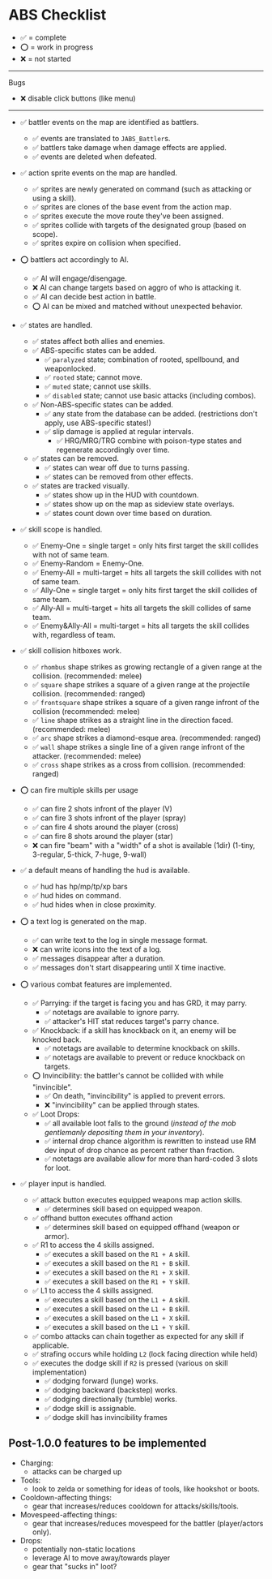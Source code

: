 # ABS Checklist

- ✅ = complete
- ⭕ = work in progress
- ❌ = not started
---
Bugs

- ❌ disable click buttons (like menu)

---

- ✅ battler events on the map are identified as battlers.
  - ✅ events are translated to `JABS_Battler`s.
  - ✅ battlers take damage when damage effects are applied.
  - ✅ events are deleted when defeated.

- ✅ action sprite events on the map are handled.
  - ✅ sprites are newly generated on command (such as attacking or using a skill).
  - ✅ sprites are clones of the base event from the action map.
  - ✅ sprites execute the move route they've been assigned.
  - ✅ sprites collide with targets of the designated group (based on scope).
  - ✅ sprites expire on collision when specified.

- ⭕ battlers act accordingly to AI.
  - ✅ AI will engage/disengage.
  - ❌ AI can change targets based on aggro of who is attacking it.
  - ✅ AI can decide best action in battle.
  - ⭕ AI can be mixed and matched without unexpected behavior.

- ✅ states are handled.
  - ✅ states affect both allies and enemies.
  - ✅ ABS-specific states can be added.
    - ✅ `paralyzed` state; combination of rooted, spellbound, and weaponlocked.
    - ✅ `rooted` state; cannot move.
    - ✅ `muted` state; cannot use skills.
    - ✅ `disabled` state; cannot use basic attacks (including combos).
  - ✅ Non-ABS-specific states can be added.
    - ✅ any state from the database can be added. (restrictions don't apply, use ABS-specific states!)
    - ✅ slip damage is applied at regular intervals.
      - ✅ HRG/MRG/TRG combine with poison-type states and regenerate accordingly over time.
  - ✅ states can be removed.
    - ✅ states can wear off due to turns passing.
    - ✅ states can be removed from other effects.
  - ✅ states are tracked visually.
    - ✅ states show up in the HUD with countdown.
    - ✅ states show up on the map as sideview state overlays.
    - ✅ states count down over time based on duration.

- ✅ skill scope is handled.
  - ✅ Enemy-One = single target = only hits first target the skill collides with not of same team.
  - ✅ Enemy-Random = Enemy-One.
  - ✅ Enemy-All = multi-target = hits all targets the skill collides with not of same team.
  - ✅ Ally-One = single target = only hits first target the skill collides of same team.
  - ✅ Ally-All = multi-target = hits all targets the skill collides of same team.
  - ✅ Enemy&Ally-All = multi-target = hits all targets the skill collides with, regardless of team.
- ✅ skill collision hitboxes work.
  - ✅ `rhombus` shape strikes as growing rectangle of a given range at the collision. (recommended: melee)
  - ✅ `square` shape strikes a square of a given range at the projectile collision. (recommended: ranged)
  - ✅ `frontsquare` shape strikes a square of a given range infront of the collision (recommended: melee)
  - ✅ `line` shape strikes as a straight line in the direction faced. (recommended: melee)
  - ✅ `arc` shape strikes a diamond-esque area. (recommended: ranged)
  - ✅ `wall` shape strikes a single line of a given range infront of the attacker. (recommended: melee)
  - ✅ `cross` shape strikes as a cross from collision. (recommended: ranged)
- ⭕ can fire multiple skills per usage
  - ✅ can fire 2 shots infront of the player (V)
  - ✅ can fire 3 shots infront of the player (spray)
  - ✅ can fire 4 shots around the player (cross)
  - ✅ can fire 8 shots around the player (star)
  - ❌ can fire "beam" with a "width" of a shot is available (1dir) (1-tiny, 3-regular, 5-thick, 7-huge, 9-wall)

- ✅ a default means of handling the hud is available.
  - ✅ hud has hp/mp/tp/xp bars
  - ✅ hud hides on command.
  - ✅ hud hides when in close proximity.

- ⭕ a text log is generated on the map.
  - ✅ can write text to the log in single message format.
  - ❌ can write icons into the text of a log.
  - ✅ messages disappear after a duration.
  - ✅ messages don't start disappearing until X time inactive.

- ⭕ various combat features are implemented.
  - ✅ Parrying: if the target is facing you and has GRD, it may parry.
    - ✅ notetags are available to ignore parry.
    - ✅ attacker's HIT stat reduces target's parry chance.
  - ✅ Knockback: if a skill has knockback on it, an enemy will be knocked back.
    - ✅ notetags are available to determine knockback on skills.
    - ✅ notetags are available to prevent or reduce knockback on targets.
  - ⭕ Invincibility: the battler's cannot be collided with while "invincible".
    - ✅ On death, "invincibility" is applied to prevent errors.
    - ❌ "invincibility" can be applied through states.
  - ✅ Loot Drops:
    - ✅ all available loot falls to the ground (_instead of the mob gentlemanly depositing them in your inventory_).
    - ✅ internal drop chance algorithm is rewritten to instead use RM dev input of drop chance as percent rather than fraction.
    - ✅ notetags are available allow for more than hard-coded 3 slots for loot.

- ✅ player input is handled.
  - ✅ attack button executes equipped weapons map action skills.
    - ✅ determines skill based on equipped weapon.
  - ✅ offhand button executes offhand action 
    - ✅ determines skill based on equipped offhand (weapon or armor).
  - ✅ R1 to access the 4 skills assigned.
    - ✅ executes a skill based on the `R1 + A` skill.
    - ✅ executes a skill based on the `R1 + B` skill.
    - ✅ executes a skill based on the `R1 + X` skill.
    - ✅ executes a skill based on the `R1 + Y` skill.
  - ✅ L1 to access the 4 skills assigned.
    - ✅ executes a skill based on the `L1 + A` skill.
    - ✅ executes a skill based on the `L1 + B` skill.
    - ✅ executes a skill based on the `L1 + X` skill.
    - ✅ executes a skill based on the `L1 + Y` skill.
  - ✅ combo attacks can chain together as expected for any skill if applicable.
  - ✅ strafing occurs while holding `L2` (lock facing direction while held)
  - ✅ executes the dodge skill if `R2` is pressed (various on skill implementation)
    - ✅ dodging forward (lunge) works.
    - ✅ dodging backward (backstep) works.
    - ✅ dodging directionally (tumble) works.
    - ✅ dodge skill is assignable.
    - ✅ dodge skill has invincibility frames

## Post-1.0.0 features to be implemented
- Charging:
  - attacks can be charged up
- Tools:
  - look to zelda or something for ideas of tools, like hookshot or boots.
- Cooldown-affecting things:
  - gear that increases/reduces cooldown for attacks/skills/tools.
- Movespeed-affecting things:
  - gear that increases/reduces movespeed for the battler (player/actors only).
- Drops:
  - potentially non-static locations
  - leverage AI to move away/towards player
  - gear that "sucks in" loot?